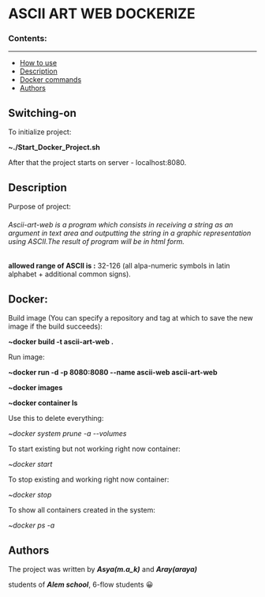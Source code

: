 # ASCII ART WEB DOCKERIZE 

### Contents:
___

- [How to use](#switching-on)
- [Description](#description)
- [Docker commands](#docker)
- [Authors](#authors)

## Switching-on
To initialize project:

**~./Start_Docker_Project.sh**

After that the project starts on server - localhost:8080.

## Description
Purpose of project:

###### Ascii-art-web is a program which consists in receiving a string as an argument in text area and outputting the string in a graphic representation using ASCII.The result of program will be in html form.

**allowed range of ASCII is :** 32-126 (all alpa-numeric symbols in latin alphabet + additional common signs).

## Docker:

Build image (You can specify a repository and tag at which to save the new image if the build succeeds):

**~docker build -t ascii-art-web .**

Run image:

**~docker run -d -p 8080:8080 --name ascii-web ascii-art-web**

**~docker images**

**~docker container ls**

Use this to delete everything:

_~docker system prune -a --volumes_

To start existing but not working right now container:

_~docker start <container ID or name>_

To stop existing and working right now container:

_~docker stop <container ID or name>_

To show all containers created in the system:

_~docker ps -a_

## Authors
The project was written by **_Asya(m.a_k)_** and **_Aray(araya)_**

students of **_Alem school_**, 6-flow students :grinning:
